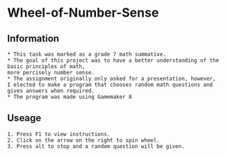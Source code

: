 # Wheel-of-Number-Sense

## Information
	* This task was marked as a grade 7 math summative.
	* The goal of this project was to have a better understanding of the basic principles of math, 
	more percisely number sense.
	* The assignment originally only asked for a presentation, however, 
	I elected to make a program that chooses random math questions and gives answers when required.
	* The program was made using Gamemaker 8
	
## Useage
	1. Press F1 to view instructions.
	2. Click on the arrow on the right to spin wheel.
	3. Press alt to stop and a random question will be given.